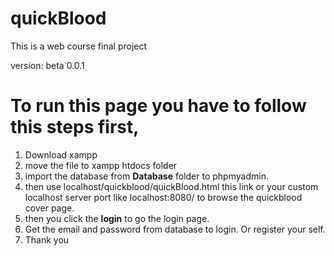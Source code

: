 # quickBlood
This is a web course final project

version: beta 0.0.1 

# To run this page you have to follow this steps first,

1. Download xampp
2. move the file to xampp htdocs folder
3. import the database from **Database** folder to phpmyadmin.
4. then use localhost/quickblood/quickBlood.html this link or your custom localhost server port like localhost:8080/ to browse the quickblood cover page.
5. then you click the **login** to go the login page.
6. Get the email and password from database to login. Or register your self.
7. Thank you
